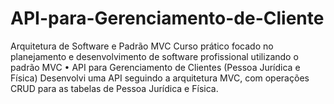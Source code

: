 # API-para-Gerenciamento-de-Cliente
Arquitetura de Software e Padrão MVC Curso prático focado no planejamento e desenvolvimento de software profissional utilizando o padrão MVC • API para Gerenciamento de Clientes (Pessoa Jurídica e Física) Desenvolvi uma API seguindo a arquitetura MVC, com operações CRUD para as tabelas de Pessoa Jurídica e Física. 
